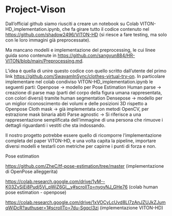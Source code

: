 # Project-Vison

Dall’official github siamo riusciti a creare un notebook su Colab VITON-HD_implementation.ipynb, che fa girare tutto il codice contenuto nel https://github.com/shadow2496/VITON-HD (si riesce a fare testing, ma solo con le loro immagini già preprocessate). 

Ma mancano modelli e implementazione del preprocessing, le cui linee guida sono contenute in https://github.com/sangyun884/HR-VITON/blob/main/Preprocessing.md.

L’idea è quella di unire questo codice con quello scritto dall’utente del primo link https://github.com/SwayamInSync/clothes-virtual-try-on. 
In particolare implementare nel colab condiviso VITON-HD_implementation.ipynb le seguenti parti:
Openpose → modello per Pose Estimation
Human parse → creazione di parse map (parti del corpo della figura umana rappresentata, con colori diversi) tramite human segmentation
Densepose → modello per un miglior riconoscimento dei volumi e delle posizioni 3D rispetto a Openpose
Cloth mask → già implementata con metodi OpenCV, per estrazione mask binaria abiti
Parse agnostic → Si riferisce a una rappresentazione semplificata dell'immagine di una persona che rimuove i dettagli riguardanti i vestiti che sta indossando.



Il nostro progetto potrebbe essere quello di ricomporre l’implementazione completa del paper VITON-HD, e una volta capita la pipeline, importare diversi modelli e testarli con metriche per capirne i punti di forza e non.



Pose estimation

https://github.com/ZheC/tf-pose-estimation/tree/master (implementazione di OpenPose alleggerita)

https://colab.research.google.com/drive/1yM--K03ZvSiEi8Pudj5Vj_pWiZ6GI__y#scrollTo=nyoyNJ_GHe76
(colab human pose estimation - openpose)

https://colab.research.google.com/drive/1xVOCyLcUvd8LI7zAnJZUJkZJumqWjDcR?authuser=1#scrollTo=7du-Sgqcl3zi (implementazione VITON-HD)
